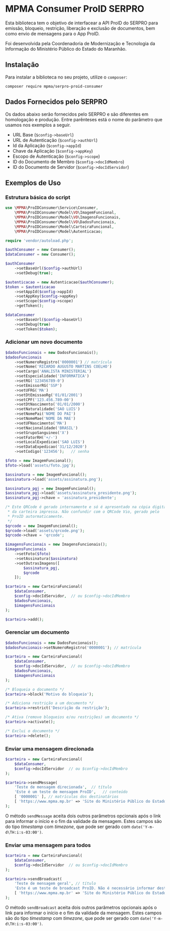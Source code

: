 # MPMA Consumer ProID SERPRO

Esta biblioteca tem o objetivo de interfacear a API ProID do SERPRO
para emissão, bloqueio, restrição, liberação e exclusão de documentos,
bem como envio de mensagens para o App ProID.

Foi desenvolvida pela Coordenadoria de Modernização e Tecnologia da Informação
do Ministério Público do Estado do Maranhão.

## Instalação

Para instalar a biblioteca no seu projeto, utilize o `composer`:

```
composer require mpma/serpro-proid-consumer
```

## Dados Fornecidos pelo SERPRO

Os dados abaixo serão fornecidos pelo SERPRO e são diferentes em homologação e produção. Entre parênteses está o nome do parâmetro que usamos nos exemplos a seguir.

* URL Base (```$config->baseUrl```)
* URL de Autenticação (```$config->authUrl```)
* Id da Aplicação (```$config->appId```)
* Chave da Aplicação (```$config->appKey```)
* Escopo de Autenticação (```$config->scope```)
* ID do Documento de Membro (```$config->docIdMembro```)
* ID do Documento de Servidor (```$config->docIdServidor```)

## Exemplos de Uso

### Estrutura básica do script

```php
use \MPMA\ProIDConsumer\Service\Consumer,
    \MPMA\ProIDConsumer\Model\VO\ImagemFuncional,
    \MPMA\ProIDConsumer\Model\VO\ImagensFuncionais,
    \MPMA\ProIDConsumer\Model\VO\DadosFuncionais,
    \MPMA\ProIDConsumer\Model\CarteiraFuncional,
    \MPMA\ProIDConsumer\Model\Autenticacao;

require 'vendor/autoload.php';

$authConsumer = new Consumer();
$dataConsumer = new Consumer();

$authConsumer
    ->setBaseUrl($config->authUrl)
    ->setDebug(true);

$autenticacao = new Autenticacao($authConsumer);
$token = $autenticacao
    ->setAppId($config->appId)
    ->setAppKey($config->appKey)
    ->setScope($config->scope)
    ->getToken();

$dataConsumer
    ->setBaseUrl($config->baseUrl)
    ->setDebug(true)
    ->setToken($token);
```

### Adicionar um novo documento

```php
$dadosFuncionais = new DadosFuncionais();
$dadosFuncionais
    ->setNumeroRegistro('0000001') // matrícula
    ->setNome('RICARDO AUGUSTO MARTINS COELHO')
    ->setCargo('ANALISTA MINISTERIAL')
    ->setEspecialidade('INFORMATICA')
    ->setRG('123456789-0')
    ->setEmissorRG('SSP')
    ->setUFRG('MA')
    ->setDtEmissaoRg('01/01/2001')
    ->setCPF('123.456.789-00')
    ->setDtNascimento('01/01/2000')
    ->setNaturalidade('SAO LUIS')
    ->setNomePai('NOME DO PAI')
    ->setNomeMae('NOME DA MAE')
    ->setUFNascimento('MA')
    ->setNacionalidade('BRASIL')
    ->setGrupoSanguineo('X')
    ->setFatorRH('+/-')
    ->setLocalExpedicao('SAO LUIS')
    ->setDataExpedicao('31/12/2020')
    ->setCodigo('123456');   // senha

$foto = new ImagemFuncional();
$foto->load('assets/foto.jpg');

$assinatura = new ImagemFuncional();
$assinatura->load('assets/assinatura.png');

$assinatura_pgj = new ImagemFuncional();
$assinatura_pgj->load('assets/assinatura_presidente.png');
$assinatura_pgj->chave = 'assinatura_presidente';

/* Este QRCode é gerado internamente e só é apresentado na cópia digital
 * da carteira impressa. Não confundir com o QRCode Vio, gerado pelo
 * ProID autormaticamente.
 */
$qrcode = new ImagemFuncional();
$qrcode->load('assets/qrcode.png');
$qrcode->chave = 'qrcode';

$imagensFuncionais = new ImagensFuncionais();
$imagensFuncionais
    ->setFoto($foto)
    ->setAssinatura($assinatura)
    ->setOutrasImagens([
        $assinatura_pgj,
        $qrcode
    ]);

$carteira = new CarteiraFuncional(
    $dataConsumer,
    $config->docIdServidor,  // ou $config->docIdMembro
    $dadosFuncionais,
    $imagensFuncionais
);

$carteira->add();
```

### Gerenciar um documento

```php
$dadosFuncionais = new DadosFuncionais();
$dadosFuncionais->setNumeroRegistro('0000001'); // matrícula

$carteira = new CarteiraFuncional(
    $dataConsumer,
    $config->docIdServidor,  // ou $config->docIdMembro
    $dadosFuncionais,
    $imagensFuncionais
);

/* Bloqueia o documento */
$carteira->block('Motivo do bloqueio');

/* Adiciona restrição a um documento */
$carteira->restrict('Descrição da restrição');

/* Ativa (remove bloqueios e/ou restrições) um documento */
$carteira->activate();

/* Exclui o documento */
$carteira->delete();
```

### Enviar uma mensagem direcionada

```php
$carteira = new CarteiraFuncional(
    $dataConsumer,
    $config->docIdServidor  // ou $config->docIdMembro
);

$carteira->sendMessage(
    'Teste de mensagem direcionada',  // título
    'Este é um teste de mensagem ProID',   // conteúdo
    [ '0000001' ], // matrículas dos destinatários
    [ 'https://www.mpma.mp.br' => 'Site do Ministério Público do Estado do Maranhão' ] // link (opcional)
);
```

O método ```sendMessage``` aceita dois outros parâmetros opcionais após o link para informar o início e o fim da validade da mensagem. Estes campos são do tipo _timestamp_ com _timezone_, que pode ser gerado com ```date('Y-m-d\TH:i:s-03:00')```.

### Enviar uma mensagem para todos

```php
$carteira = new CarteiraFuncional(
    $dataConsumer,
    $config->docIdServidor  // ou $config->docIdMembro
);

$carteira->sendBroadcast(
    'Teste de mensagem geral', // título
    'Este é um teste de broadcast ProID. Não é necessário informar destinatários.',  // conteúdo
    [ 'https://www.mpma.mp.br' => 'Site do Ministério Público do Estado do Maranhão' ] // link (opcional)
);
```

O método ```sendBroadcast``` aceita dois outros parâmetros opcionais após o link para informar o início e o fim da validade da mensagem. Estes campos são do tipo _timestamp_ com _timezone_, que pode ser gerado com ```date('Y-m-d\TH:i:s-03:00')```.
